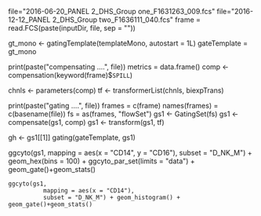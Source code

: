 file="2016-06-20_PANEL 2_DHS_Group one_F1631263_009.fcs"
file="2016-12-12_PANEL 2_DHS_Group two_F1636111_040.fcs"
frame = read.FCS(paste(inputDir, file, sep = ""))

gt_mono <-
  gatingTemplate(templateMono, autostart = 1L)
    gateTemplate = gt_mono
    
print(paste("compensating ....", file))
metrics = data.frame()
comp <- compensation(keyword(frame)$`SPILL`)

chnls <- parameters(comp)
tf <- transformerList(chnls, biexpTrans)

print(paste("gating ....", file))
frames = c(frame)
names(frames) = c(basename(file))
fs =  as(frames, "flowSet")
gs1 <- GatingSet(fs)
gs1 <- compensate(gs1, comp)
gs1 <- transform(gs1, tf)

gh <- gs1[[1]]
gating(gateTemplate, gs1)

ggcyto(gs1,
              mapping = aes(x = "CD14", y = "CD16"),
              subset = "D_NK_M") +
    geom_hex(bins = 100) + ggcyto_par_set(limits = "data") + geom_gate()+geom_stats()
    
    ggcyto(gs1,
              mapping = aes(x = "CD14"),
              subset = "D_NK_M") + geom_histogram() + geom_gate()+geom_stats()

   